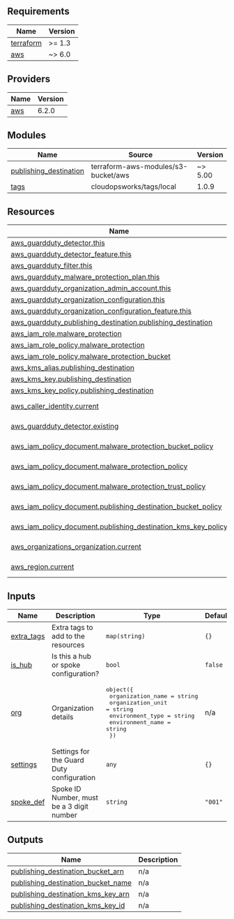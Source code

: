 ## Requirements

| Name | Version |
|------|---------|
| <a name="requirement_terraform"></a> [terraform](#requirement\_terraform) | >= 1.3 |
| <a name="requirement_aws"></a> [aws](#requirement\_aws) | ~> 6.0 |

## Providers

| Name | Version |
|------|---------|
| <a name="provider_aws"></a> [aws](#provider\_aws) | 6.2.0 |

## Modules

| Name | Source | Version |
|------|--------|---------|
| <a name="module_publishing_destination"></a> [publishing\_destination](#module\_publishing\_destination) | terraform-aws-modules/s3-bucket/aws | ~> 5.00 |
| <a name="module_tags"></a> [tags](#module\_tags) | cloudopsworks/tags/local | 1.0.9 |

## Resources

| Name | Type |
|------|------|
| [aws_guardduty_detector.this](https://registry.terraform.io/providers/hashicorp/aws/latest/docs/resources/guardduty_detector) | resource |
| [aws_guardduty_detector_feature.this](https://registry.terraform.io/providers/hashicorp/aws/latest/docs/resources/guardduty_detector_feature) | resource |
| [aws_guardduty_filter.this](https://registry.terraform.io/providers/hashicorp/aws/latest/docs/resources/guardduty_filter) | resource |
| [aws_guardduty_malware_protection_plan.this](https://registry.terraform.io/providers/hashicorp/aws/latest/docs/resources/guardduty_malware_protection_plan) | resource |
| [aws_guardduty_organization_admin_account.this](https://registry.terraform.io/providers/hashicorp/aws/latest/docs/resources/guardduty_organization_admin_account) | resource |
| [aws_guardduty_organization_configuration.this](https://registry.terraform.io/providers/hashicorp/aws/latest/docs/resources/guardduty_organization_configuration) | resource |
| [aws_guardduty_organization_configuration_feature.this](https://registry.terraform.io/providers/hashicorp/aws/latest/docs/resources/guardduty_organization_configuration_feature) | resource |
| [aws_guardduty_publishing_destination.publishing_destination](https://registry.terraform.io/providers/hashicorp/aws/latest/docs/resources/guardduty_publishing_destination) | resource |
| [aws_iam_role.malware_protection](https://registry.terraform.io/providers/hashicorp/aws/latest/docs/resources/iam_role) | resource |
| [aws_iam_role_policy.malware_protection](https://registry.terraform.io/providers/hashicorp/aws/latest/docs/resources/iam_role_policy) | resource |
| [aws_iam_role_policy.malware_protection_bucket](https://registry.terraform.io/providers/hashicorp/aws/latest/docs/resources/iam_role_policy) | resource |
| [aws_kms_alias.publishing_destination](https://registry.terraform.io/providers/hashicorp/aws/latest/docs/resources/kms_alias) | resource |
| [aws_kms_key.publishing_destination](https://registry.terraform.io/providers/hashicorp/aws/latest/docs/resources/kms_key) | resource |
| [aws_kms_key_policy.publishing_destination](https://registry.terraform.io/providers/hashicorp/aws/latest/docs/resources/kms_key_policy) | resource |
| [aws_caller_identity.current](https://registry.terraform.io/providers/hashicorp/aws/latest/docs/data-sources/caller_identity) | data source |
| [aws_guardduty_detector.existing](https://registry.terraform.io/providers/hashicorp/aws/latest/docs/data-sources/guardduty_detector) | data source |
| [aws_iam_policy_document.malware_protection_bucket_policy](https://registry.terraform.io/providers/hashicorp/aws/latest/docs/data-sources/iam_policy_document) | data source |
| [aws_iam_policy_document.malware_protection_policy](https://registry.terraform.io/providers/hashicorp/aws/latest/docs/data-sources/iam_policy_document) | data source |
| [aws_iam_policy_document.malware_protection_trust_policy](https://registry.terraform.io/providers/hashicorp/aws/latest/docs/data-sources/iam_policy_document) | data source |
| [aws_iam_policy_document.publishing_destination_bucket_policy](https://registry.terraform.io/providers/hashicorp/aws/latest/docs/data-sources/iam_policy_document) | data source |
| [aws_iam_policy_document.publishing_destination_kms_key_policy](https://registry.terraform.io/providers/hashicorp/aws/latest/docs/data-sources/iam_policy_document) | data source |
| [aws_organizations_organization.current](https://registry.terraform.io/providers/hashicorp/aws/latest/docs/data-sources/organizations_organization) | data source |
| [aws_region.current](https://registry.terraform.io/providers/hashicorp/aws/latest/docs/data-sources/region) | data source |

## Inputs

| Name | Description | Type | Default | Required |
|------|-------------|------|---------|:--------:|
| <a name="input_extra_tags"></a> [extra\_tags](#input\_extra\_tags) | Extra tags to add to the resources | `map(string)` | `{}` | no |
| <a name="input_is_hub"></a> [is\_hub](#input\_is\_hub) | Is this a hub or spoke configuration? | `bool` | `false` | no |
| <a name="input_org"></a> [org](#input\_org) | Organization details | <pre>object({<br/>    organization_name = string<br/>    organization_unit = string<br/>    environment_type  = string<br/>    environment_name  = string<br/>  })</pre> | n/a | yes |
| <a name="input_settings"></a> [settings](#input\_settings) | Settings for the Guard Duty configuration | `any` | `{}` | no |
| <a name="input_spoke_def"></a> [spoke\_def](#input\_spoke\_def) | Spoke ID Number, must be a 3 digit number | `string` | `"001"` | no |

## Outputs

| Name | Description |
|------|-------------|
| <a name="output_publishing_destination_bucket_arn"></a> [publishing\_destination\_bucket\_arn](#output\_publishing\_destination\_bucket\_arn) | n/a |
| <a name="output_publishing_destination_bucket_name"></a> [publishing\_destination\_bucket\_name](#output\_publishing\_destination\_bucket\_name) | n/a |
| <a name="output_publishing_destination_kms_key_arn"></a> [publishing\_destination\_kms\_key\_arn](#output\_publishing\_destination\_kms\_key\_arn) | n/a |
| <a name="output_publishing_destination_kms_key_id"></a> [publishing\_destination\_kms\_key\_id](#output\_publishing\_destination\_kms\_key\_id) | n/a |
